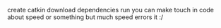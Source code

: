 create catkin
download dependencies
run
you can make touch in code about speed or something but much speed errors it :/
